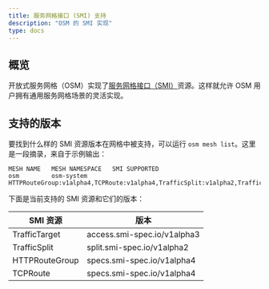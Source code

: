 ```yaml
---
title: 服务网格接口 (SMI) 支持
description: "OSM 的 SMI 实现"
type: docs
---
```


## 概览

开放式服务网格（OSM）实现了[服务网格接口（SMI）](https://smi-spec.io/)资源。这样就允许 OSM 用户拥有通用服务网格场景的灵活实现。

## 支持的版本

要找到什么样的 SMI 资源版本在网格中被支持，可以运行 `osm mesh list`。这里是一段摘录，来自于示例输出：

```
MESH NAME   MESH NAMESPACE   SMI SUPPORTED
osm         osm-system       HTTPRouteGroup:v1alpha4,TCPRoute:v1alpha4,TrafficSplit:v1alpha2,TrafficTarget:v1alpha3
```

下面是当前支持的 SMI 资源和它们的版本：

| SMI 资源 | 版本 |
|--------------|---------|
| TrafficTarget | access.smi-spec.io/v1alpha3 |
| TrafficSplit | split.smi-spec.io/v1alpha2 |
| HTTPRouteGroup | specs.smi-spec.io/v1alpha4 |
| TCPRoute | specs.smi-spec.io/v1alpha4 |
